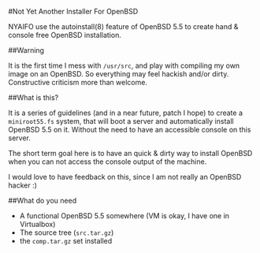 #Not Yet Another Installer For OpenBSD

NYAIFO use the autoinstall(8) feature of OpenBSD 5.5 to create hand & console
free OpenBSD installation.

##Warning

It is the first time I mess with `/usr/src`, and play with compiling my own
image on an OpenBSD. So everything may feel hackish and/or dirty. Constructive
criticism more than welcome.

##What is this?

It is a series of guidelines (and in a near future, patch I hope) to create a
`miniroot55.fs` system, that will boot a server and automatically install
OpenBSD 5.5 on it.  Without the need to have an accessible console on this
server.

The short term goal here is to have an quick & dirty way to install OpenBSD
when you can not access the console output of the machine.

I would love to have feedback on this, since I am not really an OpenBSD hacker
:)

##What do you need

* A functional OpenBSD 5.5 somewhere (VM is okay, I have one in Virtualbox)
* The source tree (`src.tar.gz`)
* the `comp.tar.gz` set installed
